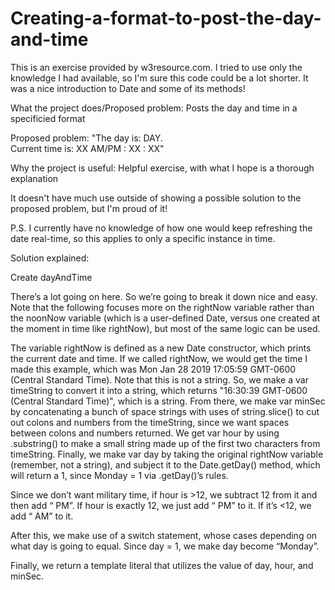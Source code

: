 # Creating-a-format-to-post-the-day-and-time
This is an exercise provided by w3resource.com. I tried to use only the knowledge I had available, so I'm sure this code could be a lot shorter. It was a nice introduction to Date and some of its methods!

What the project does/Proposed problem: Posts the day and time in a specificied format

Proposed problem: "The day is: DAY.  
Current time is: XX AM/PM : XX : XX"

Why the project is useful: Helpful exercise, with what I hope is a thorough explanation

It doesn't have much use outside of showing a possible solution to the proposed problem, but I'm proud of it!

P.S. I currently have no knowledge of how one would keep refreshing the date real-time, so this applies to only a specific instance in time.

Solution explained:

Create dayAndTime

There’s a lot going on here. So we’re going to break it down nice and easy. Note that the following focuses more on the rightNow variable rather than the noonNow variable (which is a user-defined Date, versus one created at the moment in time like rightNow), but most of the same logic can be used.

The variable rightNow is defined as a new Date constructor, which prints the current date and time. If we called rightNow, we would get the time I made this example, which was Mon Jan 28 2019 17:05:59 GMT-0600 (Central Standard Time). Note that this is not a string. So, we make a var timeString to convert it into a string, which returns "16:30:39 GMT-0600 (Central Standard Time)", which is a string. From there, we make var minSec by concatenating a bunch of space strings with uses of string.slice() to cut out colons and numbers from the timeString, since we want spaces between colons and numbers returned. We get var hour by using .substring() to make a small string made up of the first two characters from timeString. Finally, we make var day by taking the original rightNow variable (remember, not a string), and subject it to the Date.getDay() method, which will return a 1, since Monday = 1 via .getDay()’s rules. 

Since we don’t want military time, if hour is >12, we subtract 12 from it and then add “ PM”. If hour is exactly 12, we just add “ PM” to it. If it’s <12, we add “ AM” to it. 

After this, we make use of a switch statement, whose cases depending on what day is going to equal. Since day = 1, we make day become “Monday”.

Finally, we return a template literal that utilizes the value of day, hour, and minSec.
